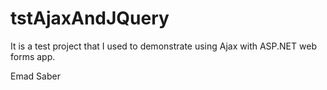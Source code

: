 # tstAjaxAndJQuery
It is a test project that I used to demonstrate using Ajax with ASP.NET web forms app.

Emad Saber

